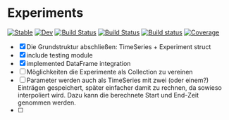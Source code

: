 # Experiments

[![Stable](https://img.shields.io/badge/docs-stable-blue.svg)](https://dfabianus.github.io/Experiments.jl/stable/)
[![Dev](https://img.shields.io/badge/docs-dev-blue.svg)](https://dfabianus.github.io/Experiments.jl/dev/)
[![Build Status](https://github.com/dfabianus/Experiments.jl/actions/workflows/CI.yml/badge.svg?branch=master)](https://github.com/dfabianus/Experiments.jl/actions/workflows/CI.yml?query=branch%3Amaster)
[![Build Status](https://app.travis-ci.com/dfabianus/Experiments.jl.svg?branch=master)](https://app.travis-ci.com/dfabianus/Experiments.jl)
[![Build status](https://ci.appveyor.com/api/projects/status/hfqbg7qfmx0edwip?svg=true)](https://ci.appveyor.com/project/dfabianus/experiments-jl)
[![Coverage](https://codecov.io/gh/dfabianus/Experiments.jl/branch/master/graph/badge.svg)](https://codecov.io/gh/dfabianus/Experiments.jl)

- [x] Die Grundstruktur abschließen: TimeSeries + Experiment struct
- [x] include testing module
- [x] implemented DataFrame integration
- [ ] Möglichkeiten die Experimente als Collection zu vereinen
- [ ] Parameter werden auch als TimeSeries mit zwei (oder einem?) Einträgen gespeichert, später einfacher damit zu rechnen, da sowieso interpoliert wird. Dazu kann die berechnete Start und End-Zeit genommen werden.
- [ ] 
